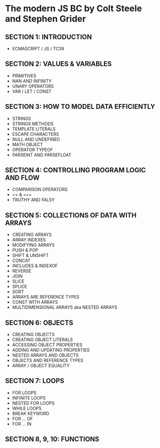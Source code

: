 # The modern JS BC  by Colt Steele and Stephen Grider

## SECTION 1: INTRODUCTION
* ECMASCRIPT / JS / TC39

## SECTION 2: VALUES & VARIABLES
* PRIMITIVES
* NAN AND INFINITY
* UNARY OPERATORS
* VAR / LET  / CONST

## SECTION 3: HOW TO MODEL DATA EFFICIENTLY
* STRINGS
* STRINGS METHODS
* TEMPLATE LITERALS
* ESCAPE CHARACTERS
* NULL AND UNDEFINED
* MATH OBJECT
* OPERATOR TYPEOF
* PARSEINT AND PARSEFLOAT

## SECTION 4: CONTROLLING PROGRAM LOGIC AND FLOW
* COMPARISON OPERATORS
* == & ===
* TRUTHY AND FALSY

## SECTION 5: COLLECTIONS OF DATA WITH ARRAYS
* CREATING ARRAYS
* ARRAY INDEXES
* MODIFYING ARRAYS
* PUSH & POP
* SHIFT & UNSHIFT
* CONCAT
* INCLUDES & INDEXOF
* REVERSE
* JOIN
* SLICE
* SPLICE
* SORT
* ARRAYS ARE REFERENCE TYPES
* CONST WITH ARRAYS
* MULTIDIMENSIONAL ARRAYS aka NESTED ARRAYS

## SECTION 6: OBJECTS
* CREATING OBJECTS
* CREATING OBJECT LITERALS
* ACCESSING OBJECT PROPERTIES
* ADDING AND UPDATING PROPERTIES
* NESTED ARRAYS AND OBJECTS
* OBJECTS AND REFERENCE TYPES
* ARRAY / OBJECT EQUALITY

## SECTION 7: LOOPS
* FOR LOOPS
* INFINITE LOOPS
* NESTED FOR LOOPS
* WHILE LOOPS
* BREAK KEYWORD
* FOR … OF
* FOR … IN

## SECTION 8, 9, 10: FUNCTIONS


